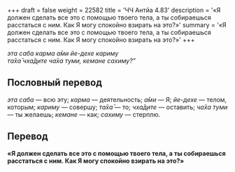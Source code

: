 +++
draft = false
weight = 22582
title = 'ЧЧ Антйа 4.83'
description = '«Я должен сделать все это с помощью твоего тела, а ты собираешься расстаться с ним. Как Я могу спокойно взирать на это?»'
summary = '«Я должен сделать все это с помощью твоего тела, а ты собираешься расстаться с ним. Как Я могу спокойно взирать на это?»'
+++

_эта саба карма а̄ми йе-дехе кариму  
та̄ха̄ чха̄д̣ите ча̄ха туми, кемане сахиму?”_

## Пословный перевод

_эта_ _саба_ — всю эту; _карма_ — деятельность; _а̄ми_ — Я; _йе_\-_дехе_ — телом, которым; _кариму_ — совершу; _та̄ха̄_ — то; _чха̄д̣ите_ — оставить; _ча̄ха_ _туми_ — ты желаешь; _кемане_ — как; _сахиму_ — стерплю.

## Перевод

**«Я должен сделать все это с помощью твоего тела, а ты собираешься расстаться с ним. Как Я могу спокойно взирать на это?»**
